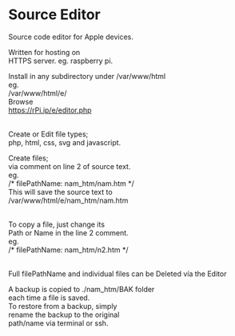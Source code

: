 # Source Editor
Source code editor for Apple devices.

Written for hosting on<br>
HTTPS server. eg. raspberry pi.

Install in any subdirectory under
/var/www/html<br>
eg.<br>
/var/www/html/e/<br>
Browse <br>
https://rPi.ip/e/editor.php<br><br>

Create or Edit file types;<br>
php, html, css, svg and javascript.<br>

Create files; <br>
via comment on line 2 of source text.<br>
eg. <br>
/* filePathName: nam_htm/nam.htm */<br>
This will save the source text to<br>
/var/www/html/e/nam_htm/nam.htm<br><br>

To copy a file, just change its<br>
Path or Name in the line 2 comment.<br>
eg.<br>
/* filePathName: nam_htm/n2.htm */<br><br>

Full filePathName and individual files can be Deleted vía the Editor


A backup is copied to
./nam_htm/BAK folder<br>
each time a file is saved.<br>
To restore from a backup, simply<br>
rename the backup to the original<br>
path/name via terminal or ssh.<br><br>

